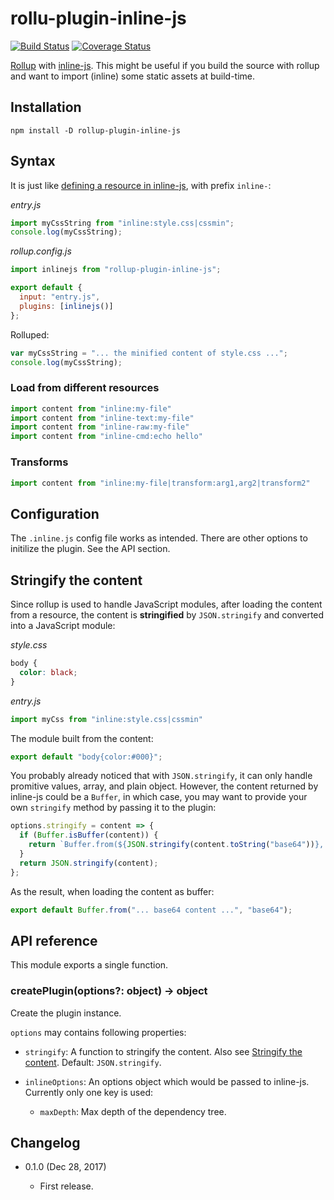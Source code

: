 rollu-plugin-inline-js
======================

[![Build Status](https://travis-ci.org/eight04/rollup-plugin-inline-js.svg?branch=master)](https://travis-ci.org/eight04/rollup-plugin-inline-js)
[![Coverage Status](https://coveralls.io/repos/github/eight04/rollup-plugin-inline-js/badge.svg?branch=master)](https://coveralls.io/github/eight04/rollup-plugin-inline-js?branch=master)

[Rollup](https://github.com/rollup/rollup) with [inline-js](https://www.npmjs.com/package/inline-js). This might be useful if you build the source with rollup and want to import (inline) some static assets at build-time.

Installation
------------

```
npm install -D rollup-plugin-inline-js
```

Syntax
------

It is just like [defining a resource in inline-js](https://github.com/eight04/inline-js#resource), with prefix `inline-`:

*entry.js*

```js
import myCssString from "inline:style.css|cssmin";
console.log(myCssString);
```

*rollup.config.js*

```js
import inlinejs from "rollup-plugin-inline-js";

export default {
  input: "entry.js",
  plugins: [inlinejs()]
};
```

Rolluped:

```js
var myCssString = "... the minified content of style.css ...";
console.log(myCssString);
```

### Load from different resources

```js
import content from "inline:my-file"
import content from "inline-text:my-file"
import content from "inline-raw:my-file"
import content from "inline-cmd:echo hello"
```

### Transforms

```js
import content from "inline:my-file|transform:arg1,arg2|transform2"
```

Configuration
-------------

The `.inline.js` config file works as intended. There are other options to initilize the plugin. See the API section.

Stringify the content
---------------------

Since rollup is used to handle JavaScript modules, after loading the content from a resource, the content is **stringified** by `JSON.stringify` and converted into a JavaScript module:

*style.css*
```css
body {
  color: black;
}
```
*entry.js*
```js
import myCss from "inline:style.css|cssmin"
```
The module built from the content:
```js
export default "body{color:#000}";
```

You probably already noticed that with `JSON.stringify`, it can only handle promitive values, array, and plain object. However, the content returned by inline-js could be a `Buffer`, in which case, you may want to provide your own `stringify` method by passing it to the plugin:

```js
options.stringify = content => {
  if (Buffer.isBuffer(content)) {
    return `Buffer.from(${JSON.stringify(content.toString("base64"))}, "base64")`
  }
  return JSON.stringify(content);
};
```

As the result, when loading the content as buffer:

```js
export default Buffer.from("... base64 content ...", "base64");
```

API reference
-------------

This module exports a single function.

### createPlugin(options?: object) -> object

Create the plugin instance.

`options` may contains following properties:

* `stringify`: A function to stringify the content. Also see [Stringify the content](#stringify-the-content). Default: `JSON.stringify`.
* `inlineOptions`: An options object which would be passed to inline-js. Currently only one key is used:

  - `maxDepth`: Max depth of the dependency tree.

Changelog
---------

* 0.1.0 (Dec 28, 2017)

    - First release.
